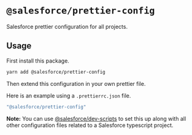 # `@salesforce/prettier-config`

Salesforce prettier configuration for all projects.

## Usage

First install this package.

```bash
yarn add @salesforce/prettier-config
```

Then extend this configuration in your own prettier file.

Here is an example using a `.prettierrc.json` file.

```javascript
"@salesforce/prettier-config"
```

**Note:** You can use [@salesforce/dev-scripts](../dev-scripts) to set this up along with all other configuration files related to a Salesforce typescript project.
